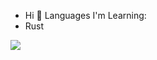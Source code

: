 - Hi 👋
Languages I'm Learning:
- Rust

<img align="center" src="https://github-readme-stats.vercel.app/api?username=30440r&show_icons=true&count_private=true&theme=light">
